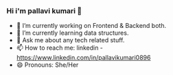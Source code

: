 ### Hi i'm pallavi kumari 👋


- 🔭 I’m currently working on Frontend & Backend both.
- 🌱 I’m currently learning data structures.
- 💬 Ask me about any tech related stuff.
- 📫 How to reach me: linkedin - https://www.linkedin.com/in/pallavikumari0896
- 😄 Pronouns: She/Her

